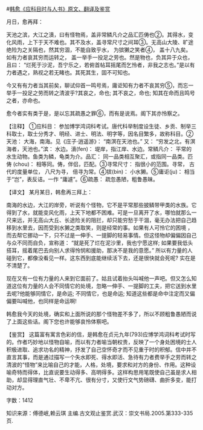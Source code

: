 #[韩愈《应科目时与人书》原文、翻译及鉴赏](https://www.vrrw.net/wx/14108.html)

月日，愈再拜：

天池之滨，大江之濆，曰有怪物焉，盖非常鳞凡介之品汇匹俦也②。其得水，变化风雨，上下于天不难也。其不及水，盖寻常尺寸之间耳③。无高山大陵、旷途绝险为之关隔也，然其穷涸，不能自致乎水， 为㺍獭之笑者④， 盖十八九矣。 如有力者哀其穷而运转之， 盖一举手一投足之劳也。然是物也，负其异于众也，且曰： “烂死于沙泥，吾宁乐之，若俯首帖耳摇尾而乞怜者，非我之志也。”是以有力者遇之，熟视之若无睹也。其死其生，固不可知也。

今又有有力者当其前矣，聊试仰首一鸣号焉，庸讵知有力者不哀其穷⑤，而忘一举手一投足之劳而转之清波乎?其哀之，命也; 其不哀之，命也; 知其在命而且鸣号之者，亦命也。

愈今者实有类于是，是以忘其疏愚之罪⑥，而有是说焉。阁下其亦怜察之。

【注释】 ①应科目： 参加博学鸿词科考试。唐代科举制度设生徒、乡贡、制举三科取士，取士分秀才、明经、进士、明法、明字等，因名目繁多，故称科目。②天池： 大海，南海。见《庄子·逍遥游》： “南溟在天池也。” 又： “穷发之北，有溟海者，天池也。”滨： 水边。濆(fen)： 堤岸，指江岸、水边。常鳞凡介： 平常的水生动物。鱼类为鳞，龟类为介。品汇： 同一品类相互聚汇，或指同一品类。匹俦 (chou)： 相等同。俦，伴侣，匹配。③寻常尺寸： 指很小的范围。寻常， 古代的度量单位， 八尺为寻， 倍寻为常。④㺍(bin)： 小水獭。⑤庸讵(ju)： 相当于“岂”，表反诘。一作 “庸遽”。⑥疏愚： 疏忽愚陋，粗鲁愚昧。



【译文】 某月某日，韩愈再三拜上：

南海的水边，大江的岸旁，听说有个怪物，它不是平常那些披鳞带甲类的水族。它得到了水，就能变风化雨，上天下地都不困难。可是一旦离开了水，哪怕就那么一尺来远，并无高山大丘、长途险关的阻拦，却只能穷愁于干涸，毫无办法把自己趋移到水里去，因而受到水獭之类取笑，则是经常的事。如果有人可怜它的困境 ，而去帮它挪动一下，只不过是一伸手、一提脚的轻易事情。但这怪物却偏偏因自己与众不同而自负，宣称道： “就是死了烂在泥沙里，我也宁愿这样; 如果要我低头搭耳，摇着尾巴去向别人求得怜悯和援助，那决不是我的意愿。” 所以有力量的人碰到它，都像没看见一样。这东西到底能继续活下去，还是很快就会死呢? 实在是不清楚了。

现在又有一位有力量的人来到它面前了。姑且试着抬头叫喊他一声吧。但又怎么知道这位有力量的人会不同情它的处境，忽略一伸手、一提脚的工夫，把它送到水里去呢?他能够同情它，是命运; 不同情它，也是命运; 知道这些都是命中注定而又偏偏要叫喊他，也同样是命运啊!

韩愈我今天的处境，确实和上面所说的那个怪物差不多了，所以不顾粗鲁愚陋而说了上面这些话。阁下您也许能够哀怜体察吧。

【鉴赏】 这篇富有寓言色彩的信，是韩愈在贞元九年(793)应博学鸿词科考试时写的。作者巧妙地以怪物自喻，而以有力者喻当朝权贵，反映了一个身处困境的士人积极进取、追求功名的精神，抒发了自己空怀奇才而不见重于时的积郁。信中并不直言其事，而是通过描写一个失水即死、得水即活、急待有力者费举手之劳而转之清波的“怪物”来比喻自己的才能，人格，处境，要求和对方的身份、作用。这种设喻奇特而得体，比直说要生动得多、高明得多。这样构思用笔既使自己虽是求人相助，却显得理直气壮、不卑不亢、很有分寸，又使行文气势磅礴、曲折多变，能打动对方。

字数：1412

知识来源：傅德岷,赖云琪 主编.古文观止鉴赏.武汉：崇文书局.2005.第333-335页.

